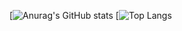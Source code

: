 [![Anurag's GitHub stats](https://github-readme-stats.vercel.app/api?username=sammyngy)
[![Top Langs](https://github-readme-stats.vercel.app/api/top-langs/?username=sammyngy&layout=compact)
